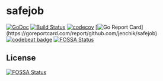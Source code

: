 # safejob

[![GoDoc](http://godoc.org/github.com/jenchik/safejob?status.png)](http://godoc.org/github.com/jenchik/safejob)
[![Build Status](https://travis-ci.org/jenchik/safejob.svg?branch=master)](https://travis-ci.org/jenchik/safejob)
[![codecov](https://codecov.io/gh/jenchik/workers/branch/master/graph/badge.svg)](https://codecov.io/gh/jenchik/safejob)
[![Go Report Card](https://goreportcard.com/badge/github.com/jenchik/safejob?)](https://goreportcard.com/report/github.com/jenchik/safejob)
[![codebeat badge](https://codebeat.co/badges/5a8a621b-2995-4513-9ee2-5ea56feac086)](https://codebeat.co/projects/github-com-jenchik-safejob-master)
[![FOSSA Status](https://app.fossa.io/api/projects/git%2Bgithub.com%2Fjenchik%2Fsafejob.svg?type=shield)](https://app.fossa.io/projects/git%2Bgithub.com%2Fjenchik%2Fsafejob?ref=badge_shield)


## License
[![FOSSA Status](https://app.fossa.io/api/projects/git%2Bgithub.com%2Fjenchik%2Fsafejob.svg?type=large)](https://app.fossa.io/projects/git%2Bgithub.com%2Fjenchik%2Fsafejob?ref=badge_large)